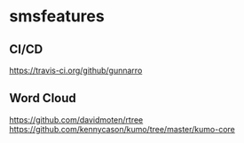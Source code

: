 # smsfeatures

## CI/CD
https://travis-ci.org/github/gunnarro

## Word Cloud
https://github.com/davidmoten/rtree
https://github.com/kennycason/kumo/tree/master/kumo-core
